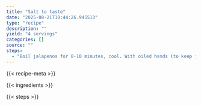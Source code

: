 ```yaml
---
title: "Salt to taste"
date: "2025-08-21T10:44:26.945513"
type: "recipe"
description: ""
yield: "4 servings"
categories: []
source: ""
steps:
  - "Boil jalapenos for 8-10 minutes, cool. With oiled hands (to keep juices from burning hands), remove membranes and seeds. Chop peppers in food processor with green onions, garlic and cilantro. Add tomatoes, salt, and oregano, pulse to chop coarsely. Store in jar in refrigerator up to a week. If not hot enough, set seeds in juice to heat it up, then remove seeds."
---
```


{{< recipe-meta >}}

{{< ingredients >}}

{{< steps >}}
